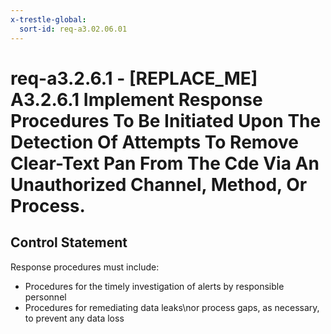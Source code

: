 ```yaml
---
x-trestle-global:
  sort-id: req-a3.02.06.01
---
```


# req-a3.2.6.1 - \[REPLACE_ME\] A3.2.6.1 Implement Response Procedures To Be Initiated Upon The Detection Of Attempts To Remove Clear-Text Pan From The Cde Via An Unauthorized Channel, Method, Or Process.

## Control Statement

Response procedures must include:
*  Procedures for the timely investigation of alerts by responsible
   personnel
*  Procedures for remediating data leaks\nor process gaps, as
   necessary, to prevent any data loss
